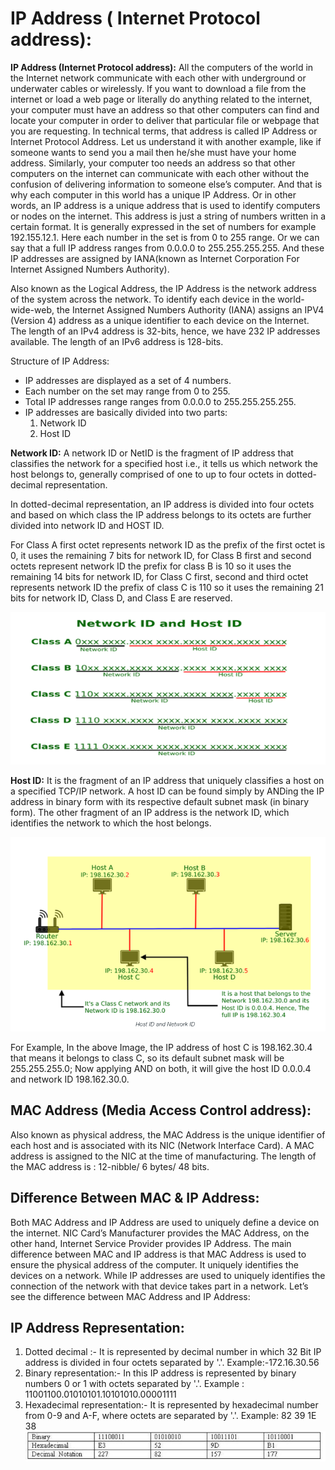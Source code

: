 # IP Address ( Internet Protocol address):
**IP Address (Internet Protocol address):**
All the computers of the world in the Internet network communicate with each other with underground or underwater cables or wirelessly. If you want to download a file from the internet or load a web page or literally do anything related to the internet, your computer must have an address so that other computers can find and locate your computer in order to deliver that particular file or webpage that you are requesting. In technical terms, that address is called IP Address or Internet Protocol Address.
Let us understand it with another example, like if someone wants to send you a mail then he/she must have your home address. Similarly, your computer too needs an address so that other computers on the internet can communicate with each other without the confusion of delivering information to someone else’s computer. And that is why each computer in this world has a unique IP Address. Or in other words, an IP address is a unique address that is used to identify computers or nodes on the internet. This address is just a string of numbers written in a certain format. It is generally expressed in the set of numbers for example 192.155.12.1. Here each number in the set is from 0 to 255 range. Or we can say that a full IP address ranges from 0.0.0.0 to 255.255.255.255. And these IP addresses are assigned by IANA(known as Internet Corporation For Internet Assigned Numbers Authority). 

Also known as the Logical Address, the IP Address is the network address of the system across the network. 
To identify each device in the world-wide-web, the Internet Assigned Numbers Authority (IANA) assigns an IPV4 (Version 4) address as a unique identifier to each device on the Internet. 
The length of an IPv4 address is 32-bits, hence, we have 232 IP addresses available. The length of an IPv6 address is 128-bits.

Structure of IP Address:
- IP addresses are displayed as a set of 4 numbers.
- Each number on the set may range from 0 to 255.
- Total IP addresses range ranges from 0.0.0.0 to 255.255.255.255.
- IP addresses are basically divided into two parts:
    1. Network ID
    2. Host ID

**Network ID:**
A network ID or NetID is the fragment of IP address that classifies the network for a specified host i.e., it tells us which network the host belongs to, generally comprised of one to up to four octets in dotted-decimal representation.

In dotted-decimal representation, an IP address is divided into four octets and based on which class the IP address belongs to its octets are further divided into network ID and HOST ID.

For Class A first octet represents network ID as the prefix of the first octet is 0, it uses the remaining 7 bits for network ID, for Class B first and second octets represent network ID the prefix for class B is 10 so it uses the remaining 14 bits for network ID, for Class C first, second and third octet represents network ID the prefix of class C is 110 so it uses the remaining 21 bits for network ID, Class D, and Class E are reserved.

![](./assets/NetworkAndHost.png "San Juan Mountains")



**Host ID:**
It is the fragment of an IP address that uniquely classifies a host on a specified TCP/IP network. A host ID can be found simply by ANDing the IP address in binary form with its respective default subnet mask (in binary form). The other fragment of an IP address is the network ID, which identifies the network to which the host belongs.

![](./assets/HostID.png "San Juan Mountains")



For Example, In the above Image, the IP address of host C is 198.162.30.4 that means it belongs to class C, so its default subnet mask will be 255.255.255.0; Now applying AND on both, it will give the host ID 0.0.0.4 and network ID 198.162.30.0.


## MAC Address (Media Access Control address): 
Also known as physical address, the MAC Address is the unique identifier of each host and is associated with its NIC (Network Interface Card). 
A MAC address is assigned to the NIC at the time of manufacturing. 
The length of the MAC address is : 12-nibble/ 6 bytes/ 48 bits.

## Difference Between MAC & IP Address:

Both MAC Address and IP Address are used to uniquely define a device on the internet. NIC Card’s Manufacturer provides the MAC Address, on the other hand, Internet Service Provider provides IP Address. 
The main difference between MAC and IP address is that MAC Address is used to ensure the physical address of the computer. It uniquely identifies the devices on a network. While IP addresses are used to uniquely identifies the connection of the network with that device takes part in a network. 
Let’s see the difference between MAC Address and IP Address:







## IP Address Representation:
1. Dotted decimal :- It is represented by decimal number in which 32 Bit IP address is divided in four octets separated by '.'.
Example:-172.16.30.56
2. Binary representation:- In this IP address is represented by binary numbers 0 or 1 with octets separated by '.'.
Example : 11001100.01010101.10101010.00001111
3. Hexadecimal representation:- It is represented by hexadecimal number from 0-9 and A-F, where octets are separated by '.'.
Example: 82 39 1E 38
![](./assets/IpAddress.png "San Juan Mountains")


